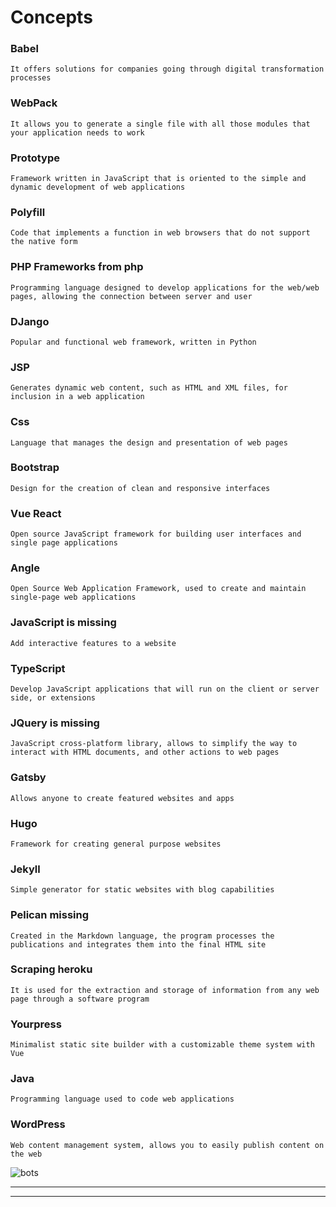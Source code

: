 # Concepts

### Babel
`It offers solutions for companies going through digital transformation processes`

### WebPack
`It allows you to generate a single file with all those modules that your application needs to work`

### Prototype
`Framework written in JavaScript that is oriented to the simple and dynamic development of web applications`

### Polyfill
`Code that implements a function in web browsers that do not support the native form`

### PHP Frameworks from php
`Programming language designed to develop applications for the web/web pages, allowing the connection between server and user`

### DJango
`Popular and functional web framework, written in Python`

### JSP
`Generates dynamic web content, such as HTML and XML files, for inclusion in a web application`

### Css
`Language that manages the design and presentation of web pages`

### Bootstrap
`Design for the creation of clean and responsive interfaces`

### Vue React
`Open source JavaScript framework for building user interfaces and single page applications`

### Angle
`Open Source Web Application Framework, used to create and maintain single-page web applications`

### JavaScript is missing
`Add interactive features to a website`

### TypeScript
`Develop JavaScript applications that will run on the client or server side, or extensions`

### JQuery is missing
`JavaScript cross-platform library, allows to simplify the way to interact with HTML documents, and other actions to web pages`

### Gatsby
`Allows anyone to create featured websites and apps`

### Hugo
`Framework for creating general purpose websites`

### Jekyll
`Simple generator for static websites with blog capabilities`

### Pelican missing
`Created in the Markdown language, the program processes the publications and integrates them into the final HTML site`
     
### Scraping heroku
`It is used for the extraction and storage of information from any web page through a software program`

### Yourpress
`Minimalist static site builder with a customizable theme system with Vue`

### Java
`Programming language used to code web applications`

### WordPress
`Web content management system, allows you to easily publish content on the web`

![bots](https://cdn.habtium.com/habtium/album/3/noticia_1254144381article_image_bots.png)

---


---
